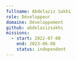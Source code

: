 ```yaml
---
fullname: Abdelaziz Sakhi
role: Développeur
domaine: Développement
github: abdelazizsakhi
missions:
  - start: 2022-07-08
    end: 2023-06-08
    status: independent
---
```


